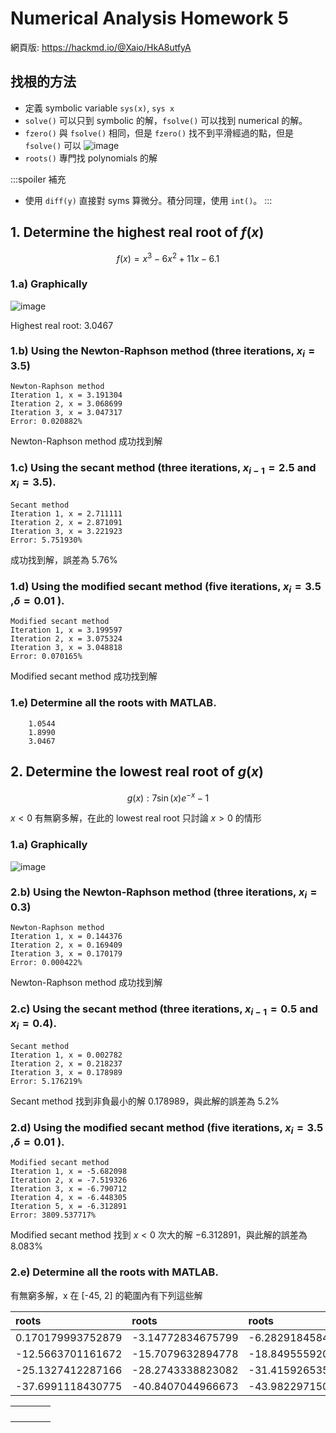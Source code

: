 # Numerical Analysis Homework 5

網頁版: https://hackmd.io/@Xaio/HkA8utfyA

## 找根的方法
- 定義 symbolic variable `sys(x)`, `sys x`
- `solve()` 可以只到 symbolic 的解，`fsolve()` 可以找到 numerical 的解。
- `fzero()` 與 `fsolve()` 相同，但是 `fzero()` 找不到平滑經過的點，但是 `fsolve()` 可以
    ![image](https://hackmd.io/_uploads/SJEs0KMkC.png)
- `roots()` 專門找 polynomials 的解


:::spoiler 補充
- 使用 `diff(y)` 直接對 syms 算微分。積分同理，使用 `int()`。
:::


## 1. Determine the highest real root of $f(x)$

$$f(x) = x^3 -6x^2+11x-6.1$$

### 1.a) Graphically 

![image](https://hackmd.io/_uploads/r1fRrxty0.png)

Highest real root: $3.0467$

### 1.b) Using the Newton-Raphson method (three iterations, $x_i= 3.5$)

```
Newton-Raphson method
Iteration 1, x = 3.191304
Iteration 2, x = 3.068699
Iteration 3, x = 3.047317
Error: 0.020882%
```

Newton-Raphson method 成功找到解


### 1.c) Using the secant method (three iterations, $x_{i-1}=2.5$ and $x_i=3.5$).

```
Secant method
Iteration 1, x = 2.711111
Iteration 2, x = 2.871091
Iteration 3, x = 3.221923
Error: 5.751930%
```

成功找到解，誤差為 5.76%

### 1.d) Using the modified secant method (five iterations, $x_i = 3.5$ ,$\delta= 0.01$ ).

```
Modified secant method
Iteration 1, x = 3.199597
Iteration 2, x = 3.075324
Iteration 3, x = 3.048818
Error: 0.070165%
```

Modified secant method 成功找到解


### 1.e) Determine all the roots with MATLAB.

```
    1.0544
    1.8990
    3.0467
```


## 2. Determine the lowest real root of $g(x)$

$$g(x) : 7\sin(x)e^{-x}-1$$

$x < 0$ 有無窮多解，在此的 lowest real root 只討論 $x>0$ 的情形


### 1.a) Graphically 

![image](https://hackmd.io/_uploads/BkuNdeFkA.png)

### 2.b) Using the Newton-Raphson method (three iterations, $x_i= 0.3$)

```
Newton-Raphson method
Iteration 1, x = 0.144376
Iteration 2, x = 0.169409
Iteration 3, x = 0.170179
Error: 0.000422%
```

Newton-Raphson method 成功找到解

### 2.c) Using the secant method (three iterations, $x_{i-1}=0.5$ and $x_i=0.4$).


```
Secant method
Iteration 1, x = 0.002782
Iteration 2, x = 0.218237
Iteration 3, x = 0.178989
Error: 5.176219%
```

Secant method 找到非負最小的解 $0.178989$，與此解的誤差為 $5.2\%$


### 2.d) Using the modified secant method (five iterations, $x_i = 3.5$ ,$\delta= 0.01$ ).

```
Modified secant method
Iteration 1, x = -5.682098
Iteration 2, x = -7.519326
Iteration 3, x = -6.790712
Iteration 4, x = -6.448305
Iteration 5, x = -6.312891
Error: 3809.537717%
```

Modified secant method 找到 $x<0$ 次大的解 $-6.312891$，與此解的誤差為 $8.083\%$

### 2.e) Determine all the roots with MATLAB.

有無窮多解，x 在 [-45, 2] 的範圍內有下列這些解

| roots             | roots             | roots             | roots             |
| :---------------- | :---------------- | :---------------- | :---------------- |
| 0.170179993752879 | -3.14772834675799 | -6.28291845844458 | -9.42478948913899 |
| -12.5663701161672 | -15.7079632894778 | -18.8495559206084 | -21.9911485751688 |
| -25.1327412287166 | -28.2743338823082 | -31.4159265358979 | -34.5575191894877 |
| -37.6991118430775 | -40.8407044966673 | -43.9822971502571 | 1.89305902941322  |

|      |      |      |      |
| :--- | :--- | :--- | :--- |
|      |      |      |      |
|      |      |      |      |
|      |      |      |      |
|      |      |      |      |
